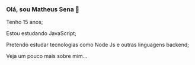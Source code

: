 ### Olá, sou Matheus Sena 👋

<!--
**matheussenadev/matheussenadev** is a ✨ _special_ ✨ repository because its `README.md` (this file) appears on your GitHub profile.

Here are some ideas to get you started:

- Tenho 15 anos;
- Estou estudando JavaScript;
- Pretendo estudar tecnologias como Node Js e outras linguagens backend;
- Veja um pouco mais sobre mim...
-->

Tenho 15 anos;

Estou estudando JavaScript;

Pretendo estudar tecnologias como Node Js e outras linguagens backend;

Veja um pouco mais sobre mim...

